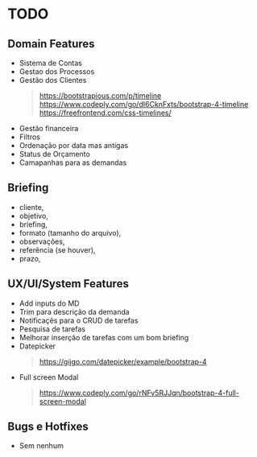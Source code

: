 # TODO

## Domain Features

* Sistema de Contas
* Gestao dos Processos
* Gestão dos Clientes
    > https://bootstrapious.com/p/timeline
    > https://www.codeply.com/go/dI6CknFxts/bootstrap-4-timeline
    > https://freefrontend.com/css-timelines/
* Gestão financeira
* Filtros
* Ordenação por data mas antigas
* Status de Orçamento
* Camapanhas para as demandas

## Briefing

* cliente,
* objetivo,
* briefing,
* formato (tamanho do arquivo),
* observações,
* referência (se houver),
* prazo,

## UX/UI/System Features

* Add inputs do MD
* Trim para descrição da demanda
* Notificaçês para o CRUD de tarefas
* Pesquisa de tarefas
* Melhorar inserção de tarefas com um bom briefing
* Datepicker
    > https://gijgo.com/datepicker/example/bootstrap-4
* Full screen Modal
    > https://www.codeply.com/go/rNFv5RJJqn/bootstrap-4-full-screen-modal

## Bugs e Hotfixes

* Sem nenhum
